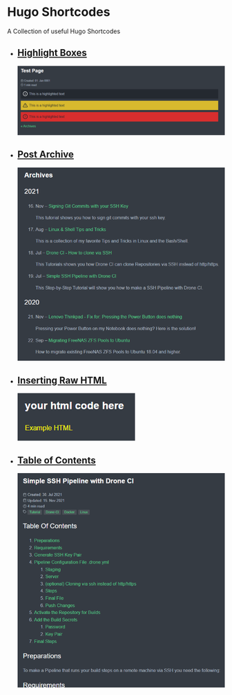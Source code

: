 # Hugo Shortcodes

A Collection of useful Hugo Shortcodes

- ## [Highlight Boxes](highlight)
    ![Example Highlight Boxes in Hugo](highlight/highlights.png)
- ## [Post Archive](post_archive)
    ![Example Post Archive in Hugo](post_archive/post_archive.png)
- ## [Inserting Raw HTML](rawhtml)
    ![Example Inserting Raw HTML in Hugo](rawhtml/rawhtml.png)
- ## [Table of Contents](table_of_contents)
    ![Example Table of Contents in hugo](table_of_contents/table_of_contents.png)